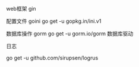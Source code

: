 
web框架
gin


配置文件
goini
go get -u gopkg.in/ini.v1

数据库操作
gorm
go get -u gorm.io/gorm
数据库驱动

日志

go get -u github.com/sirupsen/logrus